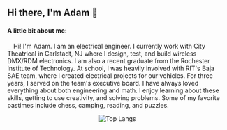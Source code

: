 ## Hi there, I'm Adam 👋

#### A little bit about me:

&ensp;&ensp;Hi! I'm Adam. I am an electrical engineer. I currently work with City Theatrical in Carlstadt, NJ where I design, test, and build wireless DMX/RDM electronics. I am also a recent graduate from the Rochester Institute of Technology. At school, I was heavily involved with RIT's Baja SAE team, where I created electrical projects for our vehicles. For three years, I served on the team's executive board. I have always loved everything about both engineering and math. I enjoy learning about these skills, getting to use creativity, and solving problems. Some of my favorite pastimes include chess, camping, reading, and puzzles.

<div align="center">

![Top Langs](https://github-readme-stats.vercel.app/api/top-langs/?username=AdamSeidman&layout=donut&langs_count=8&hide=html,freemarker&theme=transparent&hide_border=true&text_color=ffffff)
  
</div>
